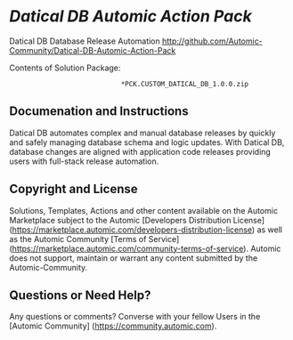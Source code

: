 *Datical DB Automic Action Pack*
=============


Datical DB Database Release Automation
http://github.com/Automic-Community/Datical-DB-Automic-Action-Pack

<!-- List of attached files -->
Contents of Solution Package:

						
								*PCK.CUSTOM_DATICAL_DB_1.0.0.zip
								
						


Documenation and Instructions
---

<p>Datical DB automates complex and manual database releases by quickly and safely managing database schema and logic updates. With Datical DB, database changes are aligned with application code releases providing users with full-stack release automation.</p>

Copyright and License
---

Solutions, Templates, Actions and other content available on the Automic Marketplace subject to the Automic [Developers Distribution License] (https://marketplace.automic.com/developers-distribution-license) as well as the Automic Community [Terms of Service] (https://marketplace.automic.com/community-terms-of-service).
Automic does not support, maintain or warrant any content submitted by the Automic-Community.



Questions or Need Help? 
---
Any questions or comments? Converse with your fellow Users in the [Automic Community] (https://community.automic.com).